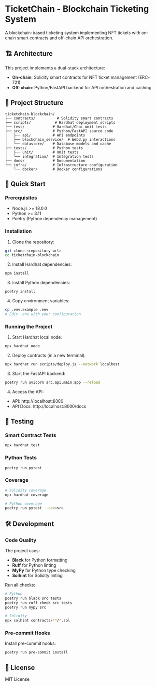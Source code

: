 # TicketChain - Blockchain Ticketing System

A blockchain-based ticketing system implementing NFT tickets with on-chain smart contracts and off-chain API orchestration.

## 🏗️ Architecture

This project implements a dual-stack architecture:
- **On-chain**: Solidity smart contracts for NFT ticket management (ERC-721)
- **Off-chain**: Python/FastAPI backend for API orchestration and caching

## 📁 Project Structure

```
ticketchain-blockchain/
├── contracts/          # Solidity smart contracts
├── scripts/           # Hardhat deployment scripts
├── test/             # Hardhat/Chai unit tests
├── src/              # Python/FastAPI source code
│   ├── api/          # API endpoints
│   ├── blockchain_service/  # Web3.py interactions
│   └── datastore/    # Database models and cache
├── tests/            # Python tests
│   ├── unit/         # Unit tests
│   └── integration/  # Integration tests
├── docs/             # Documentation
└── infra/            # Infrastructure configuration
    └── docker/       # Docker configurations
```

## 🚀 Quick Start

### Prerequisites

- Node.js >= 18.0.0
- Python >= 3.11
- Poetry (Python dependency management)

### Installation

1. Clone the repository:
```bash
git clone <repository-url>
cd ticketchain-blockchain
```

2. Install Hardhat dependencies:
```bash
npm install
```

3. Install Python dependencies:
```bash
poetry install
```

4. Copy environment variables:
```bash
cp .env.example .env
# Edit .env with your configuration
```

### Running the Project

1. Start Hardhat local node:
```bash
npx hardhat node
```

2. Deploy contracts (in a new terminal):
```bash
npx hardhat run scripts/deploy.js --network localhost
```

3. Start the FastAPI backend:
```bash
poetry run uvicorn src.api.main:app --reload
```

4. Access the API:
- API: http://localhost:8000
- API Docs: http://localhost:8000/docs

## 🧪 Testing

### Smart Contract Tests
```bash
npx hardhat test
```

### Python Tests
```bash
poetry run pytest
```

### Coverage
```bash
# Solidity coverage
npx hardhat coverage

# Python coverage
poetry run pytest --cov=src
```

## 🛠️ Development

### Code Quality

The project uses:
- **Black** for Python formatting
- **Ruff** for Python linting
- **MyPy** for Python type checking
- **Solhint** for Solidity linting

Run all checks:
```bash
# Python
poetry run black src tests
poetry run ruff check src tests
poetry run mypy src

# Solidity
npx solhint contracts/**/*.sol
```

### Pre-commit Hooks

Install pre-commit hooks:
```bash
poetry run pre-commit install
```

## 📝 License

MIT License